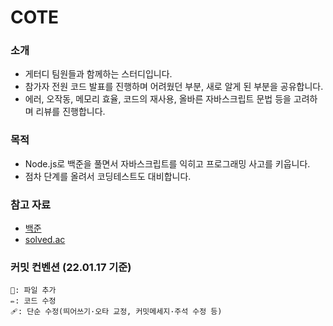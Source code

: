 # COTE

### 소개 
- 게터디 팀원들과 함께하는 스터디입니다. 
- 참가자 전원 코드 발표를 진행하며 어려웠던 부분, 새로 알게 된 부분을 공유합니다.
- 에러, 오작동, 메모리 효율, 코드의 재사용, 올바른 자바스크립트 문법 등을 고려하며 리뷰를 진행합니다. 

### 목적
- Node.js로 백준을 풀면서 자바스크립트를 익히고 프로그래밍 사고를 키웁니다. 
- 점차 단계를 올려서 코딩테스트도 대비합니다. 

### 참고 자료 
- [백준](https://www.acmicpc.net/)
- [solved.ac ](https://solved.ac/)

### 커밋 컨벤션 (22.01.17 기준)
```
📝: 파일 추가 
✏️: 코드 수정
🩹: 단순 수정(띄어쓰기·오타 교정, 커밋메세지·주석 수정 등)
```

